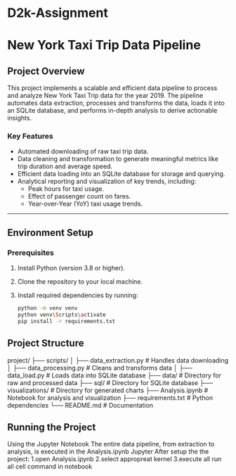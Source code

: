 # D2k-Assignment

# New York Taxi Trip Data Pipeline

## Project Overview

This project implements a scalable and efficient data pipeline to process and analyze New York Taxi Trip data for the year 2019. The pipeline automates data extraction, processes and transforms the data, loads it into an SQLite database, and performs in-depth analysis to derive actionable insights.

### Key Features

- Automated downloading of raw taxi trip data.
- Data cleaning and transformation to generate meaningful metrics like trip duration and average speed.
- Efficient data loading into an SQLite database for storage and querying.
- Analytical reporting and visualization of key trends, including:
  - Peak hours for taxi usage.
  - Effect of passenger count on fares.
  - Year-over-Year (YoY) taxi usage trends.

---

## Environment Setup

### Prerequisites

1. Install Python (version 3.8 or higher).
2. Clone the repository to your local machine.
3. Install required dependencies by running:

   ```bash
   python -m venv venv
   python venv\Scripts\activate
   pip install -r requirements.txt

## Project Structure

project/
├── scripts/
│   ├── data_extraction.py    # Handles data downloading
│   ├── data_processing.py    # Cleans and transforms data
│   ├── data_load.py          # Loads data into SQLite database
├── data/                     # Directory for raw and processed data
├── sql/                      # Directory for SQLite database
├── visualizations/           # Directory for generated charts
├── Analysis.ipynb            # Notebook for analysis and visualization
├── requirements.txt          # Python dependencies
└── README.md                 # Documentation

## Running the Project

Using the Jupyter Notebook
The entire data pipeline, from extraction to analysis, is executed in the Analysis.ipynb Jupyter
After setup the the project:
1.open Analysis.ipynb
2.select appropreat kernel
3.execute all run all cell command in notebook

